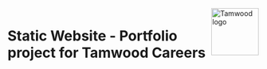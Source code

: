 <span>
  <img align="right" width="95" src="https://tamwood.com/wp-content/uploads/2020/10/Tamwood-White-REV2.png" alt="Tamwood logo"></img>
  <h1 align="left">Static Website - Portfolio project for Tamwood Careers</h1>
</span>
